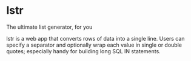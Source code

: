 # lstr
The ultimate list generator, for you

lstr is a web app that converts rows of data into a single line. Users can specify a separator and optionally wrap each value in single or double quotes; especially handy for building long SQL IN statements.


